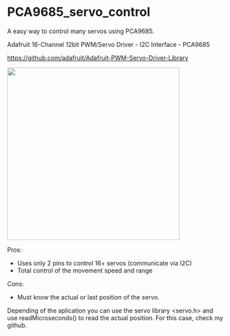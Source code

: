 # PCA9685_servo_control
A easy way to control many servos using PCA9685.

   Adafruit 16-Channel 12bit PWM/Servo Driver - I2C Interface - PCA9685
   
   https://github.com/adafruit/Adafruit-PWM-Servo-Driver-Library
 
   <img src="https://user-images.githubusercontent.com/65542005/162625448-4540828a-d6cf-48cf-ae85-06361de72a86.png"
        data-canonical-src="https://user-images.githubusercontent.com/65542005/162625448-4540828a-d6cf-48cf-ae85-06361de72a86.png" width="400" height="400" />

Pros:
- Uses only 2 pins to control 16+ servos (communicate via I2C)
- Total control of the movement speed and range
      
Cons:
- Must know the actual or last position of the servo.

Depending of the aplication you can use the servo library <servo.h> and use readMicroseconds() to read the actual position.
For this case, check my github.
